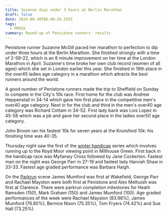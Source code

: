 ```yaml
---
title: Suzanne dips under 3 hours at Berlin Marathon
draft: false
date: 2024-09-30T06:40:29.555Z
tags:
  - PRESS
summary: Round-up of Penistone runners' results
---
```

Penistone runner Suzanne McGill paced her marathon to perfection to dip under three hours at the Berlin Marathon.  She finished strongly with a time of 2-59-22, which is an 8 minute improvement on her time at the London Marathon in April.  Suzanne's time broke her own club record (women of all ages) which she set in London earlier this year.  She finished in 19th place in the over45 ladies age category in a marathon which attracts the best runners around the world.

A good number of Penistone runners made the trip to Sheffield on Sunday to compete in the City's 10k race.  First home for the club was Andrew Heppenstall in 34-14 which gave him first place in the competitive men's over40 age category.  Next in for the club and third in the men's over40 age category was Richard Cottam in 34-52.  First lady back was Lois Lopez in 45-58 which was a pb and gave her second place in the ladies over50 age category.

John Broom ran his fastest 10k for seven years at the Knutsford 10k: his finishing time was 40-35.

Thursday night saw the first of the [winter handicap](https://results.pfrac.co.uk/senior-winter-handicap-2024/race-1-race-result) series which involves running up to the Royd Moor viewing point in Millhouse Green.  First back in the handicap race was Myfanwy Cross followed by Jane Cockerton.  Fastest man on the night was George Parr in 27-19 and fastest lady Hannah Shaw in 33-33.  Fastest age graded performance was Barbara Haigh.

On the [Parkrun](https://results.pfrac.co.uk/parkrun-2024/2024-09-28) scene James Mumford was first at Wakefield, George Parr and Rachael Mayston were both first at Penistone and Alex Melhuish was first at Clarence.  There were parkrun completion milestones for Heath Ramsden (150), Mark Graham (150) and James Mumford (100).  Age graded performances of the week were Rachael Mayston (83.96%), James Mumford (76.80%), Bernice Nixon (75.35%), Tom Fryers (74.42%) and Sue Hall (73.25%).